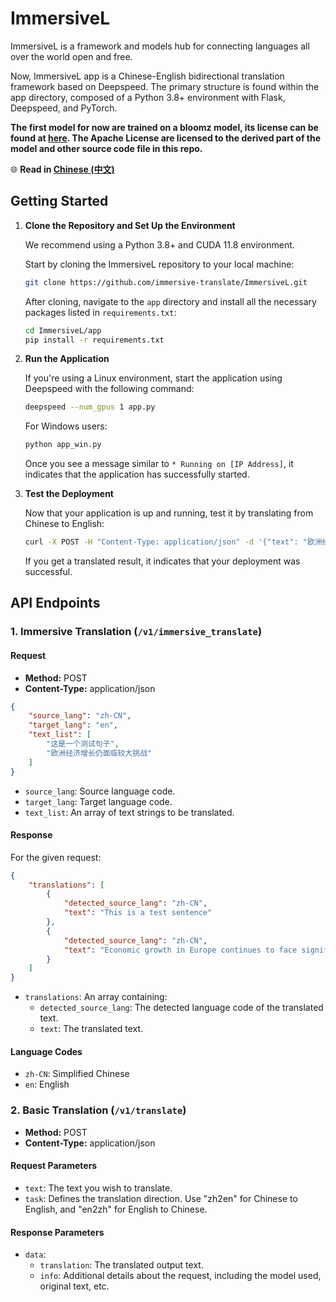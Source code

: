 # ImmersiveL

ImmersiveL is a framework and models hub for connecting languages all over the world open and free.

Now, ImmersiveL app is a Chinese-English bidirectional translation framework based on Deepspeed. The primary structure is found within the app directory, composed of a Python 3.8+ environment with Flask, Deepspeed, and PyTorch.

**The first model for now are trained on a bloomz model, its license can be found at [here](https://bigscience.huggingface.co/blog/the-bigscience-rail-license). The Apache License are licensed to the derived part of the model and other source code file in this repo.**

🌐 **Read in [Chinese (中文)](README_CN.md)**

## Getting Started

1. **Clone the Repository and Set Up the Environment**

   We recommend using a Python 3.8+ and CUDA 11.8 environment.

   Start by cloning the ImmersiveL repository to your local machine:

   ```bash
   git clone https://github.com/immersive-translate/ImmersiveL.git
   ```

   After cloning, navigate to the `app` directory and install all the necessary packages listed in `requirements.txt`:

   ```bash
   cd ImmersiveL/app
   pip install -r requirements.txt
   ```

2. **Run the Application**

   If you're using a Linux environment, start the application using Deepspeed with the following command:

   ```bash
   deepspeed --num_gpus 1 app.py
   ```

   For Windows users:

   ```bash
   python app_win.py
   ```

   Once you see a message similar to `* Running on [IP Address]`, it indicates that the application has successfully started.

3. **Test the Deployment**

   Now that your application is up and running, test it by translating from Chinese to English:

   ```bash
   curl -X POST -H "Content-Type: application/json" -d '{"text": "欧洲经济增长仍面临较大挑战", "task": "zh2en"}' http://localhost:7000/v1/translate
   ```

   If you get a translated result, it indicates that your deployment was successful.

## API Endpoints

### 1. Immersive Translation (`/v1/immersive_translate`)

#### Request

- **Method:** POST
- **Content-Type:** application/json

```json
{
    "source_lang": "zh-CN",
    "target_lang": "en",
    "text_list": [
        "这是一个测试句子",
        "欧洲经济增长仍面临较大挑战"
    ]
}
```

- `source_lang`: Source language code.
- `target_lang`: Target language code.
- `text_list`: An array of text strings to be translated.

#### Response

For the given request:

```json
{
    "translations": [
        {
            "detected_source_lang": "zh-CN",
            "text": "This is a test sentence"
        },
        {
            "detected_source_lang": "zh-CN",
            "text": "Economic growth in Europe continues to face significant challenges"
        }
    ]
}
```

- `translations`: An array containing:
  - `detected_source_lang`: The detected language code of the translated text.
  - `text`: The translated text.

#### Language Codes

- `zh-CN`: Simplified Chinese
- `en`: English

### 2. Basic Translation (`/v1/translate`)

- **Method:** POST
- **Content-Type:** application/json

#### Request Parameters

- `text`: The text you wish to translate.
- `task`: Defines the translation direction. Use "zh2en" for Chinese to English, and "en2zh" for English to Chinese.

#### Response Parameters

- `data`:
  - `translation`: The translated output text.
  - `info`: Additional details about the request, including the model used, original text, etc.
